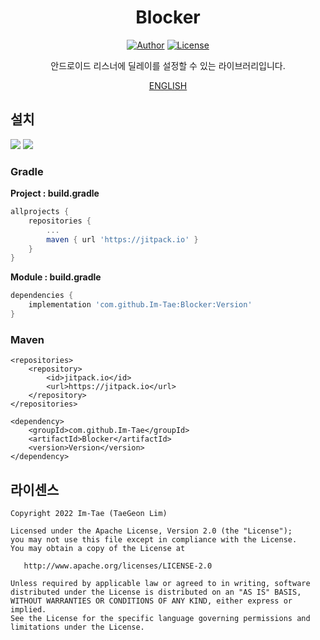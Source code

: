 <h1 align="center">Blocker</h1>

<p align="center">
  <a href="https://github.com/Im-Tae"><img alt="Author" src="https://img.shields.io/badge/author-Im--Tae-red.svg"/></a>
  <a href="https://opensource.org/licenses/Apache-2.0"><img alt="License" src="https://img.shields.io/badge/License-Apache%202.0-blue.svg"/></a>
</p>
<p align="center">  
안드로이드 리스너에 딜레이를 설정할 수 있는 라이브러리입니다.</p>
<p align="center">
    <a href="https://github.com/Im-Tae/Blocker/blob/master/README/ENGLISH.md">ENGLISH<a/>
</p>




## 설치

[![](https://jitci.com/gh/Im-Tae/Blocker/svg)](https://jitci.com/gh/Im-Tae/Blocker) [![](https://jitpack.io/v/Im-Tae/Blocker.svg)](https://jitpack.io/#Im-Tae/Blocker)

### Gradle

**Project : build.gradle**

```gradle
allprojects {
    repositories {
	    ...
	    maven { url 'https://jitpack.io' }
	}
}
```

**Module : build.gradle**

```gradle
dependencies {
    implementation 'com.github.Im-Tae:Blocker:Version'
}
```



### Maven

```maven
<repositories>
	<repository>
		<id>jitpack.io</id>
		<url>https://jitpack.io</url>
	</repository>
</repositories>
```

```maven
<dependency>
	<groupId>com.github.Im-Tae</groupId>
	<artifactId>Blocker</artifactId>
	<version>Version</version>
</dependency>
```



## 라이센스

```
Copyright 2022 Im-Tae (TaeGeon Lim)

Licensed under the Apache License, Version 2.0 (the "License");
you may not use this file except in compliance with the License.
You may obtain a copy of the License at

   http://www.apache.org/licenses/LICENSE-2.0

Unless required by applicable law or agreed to in writing, software
distributed under the License is distributed on an "AS IS" BASIS,
WITHOUT WARRANTIES OR CONDITIONS OF ANY KIND, either express or implied.
See the License for the specific language governing permissions and
limitations under the License.
```

